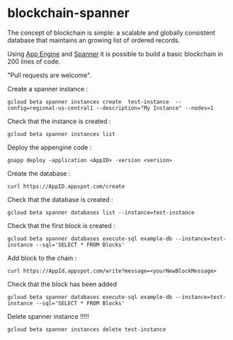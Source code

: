 # blockchain-spanner

The concept of blockchain is simple: a scalable and globally consistent database that maintains an growing list of ordered records.

Using [App Engine](https://cloud.google.com/appengine/) and [Spanner](https://cloud.google.com/spanner/)
it is possible to build a basic blockchain in 200 lines of code.

"Pull requests are welcome".

Create a spanner instance :

```
gcloud beta spanner instances create  test-instance  --config=regional-us-central1 --description="My Instance" --nodes=1
```

Check that the instance is created :

```
gcloud beta spanner instances list
```

Deploy the appengine code :

```
goapp deploy -application <AppID> -version <version>
```

Create the database :

```
curl https://AppID.appspot.com/create
```

Check that the database is created :

```
gcloud beta spanner databases list --instance=test-instance
```

Check that the first block is created :

```
gcloud beta spanner databases execute-sql example-db --instance=test-instance --sql='SELECT * FROM Blocks'
```

Add block to the chain :

```
curl https://AppId.appspot.com/write?message=<yourNewBlockMessage>
```

Check that the block has been added

```
gcloud beta spanner databases execute-sql example-db --instance=test-instance --sql='SELECT * FROM Blocks'
```


Delete spanner instance !!!!!

```
gcloud beta spanner instances delete test-instance
```